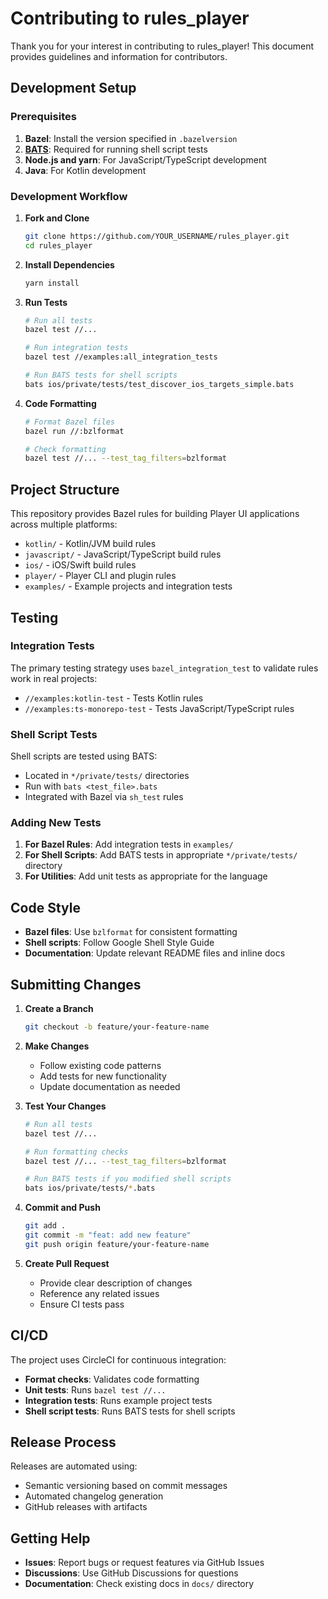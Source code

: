 # Contributing to rules_player

Thank you for your interest in contributing to rules_player! This document provides guidelines and information for contributors.

## Development Setup

### Prerequisites

1. **Bazel**: Install the version specified in `.bazelversion`
2. **[BATS](https://github.com/bats-core/bats-core)**: Required for running shell script tests
3. **Node.js and yarn**: For JavaScript/TypeScript development
4. **Java**: For Kotlin development


### Development Workflow

1. **Fork and Clone**
   ```bash
   git clone https://github.com/YOUR_USERNAME/rules_player.git
   cd rules_player
   ```

2. **Install Dependencies**
   ```bash
   yarn install
   ```

3. **Run Tests**
   ```bash
   # Run all tests
   bazel test //...
   
   # Run integration tests
   bazel test //examples:all_integration_tests
   
   # Run BATS tests for shell scripts
   bats ios/private/tests/test_discover_ios_targets_simple.bats
   ```

4. **Code Formatting**
   ```bash
   # Format Bazel files
   bazel run //:bzlformat
   
   # Check formatting
   bazel test //... --test_tag_filters=bzlformat
   ```

## Project Structure

This repository provides Bazel rules for building Player UI applications across multiple platforms:

- `kotlin/` - Kotlin/JVM build rules
- `javascript/` - JavaScript/TypeScript build rules  
- `ios/` - iOS/Swift build rules
- `player/` - Player CLI and plugin rules
- `examples/` - Example projects and integration tests

## Testing

### Integration Tests

The primary testing strategy uses `bazel_integration_test` to validate rules work in real projects:

- `//examples:kotlin-test` - Tests Kotlin rules
- `//examples:ts-monorepo-test` - Tests JavaScript/TypeScript rules

### Shell Script Tests

Shell scripts are tested using BATS:

- Located in `*/private/tests/` directories
- Run with `bats <test_file>.bats`
- Integrated with Bazel via `sh_test` rules

### Adding New Tests

1. **For Bazel Rules**: Add integration tests in `examples/`
2. **For Shell Scripts**: Add BATS tests in appropriate `*/private/tests/` directory
3. **For Utilities**: Add unit tests as appropriate for the language

## Code Style

- **Bazel files**: Use `bzlformat` for consistent formatting
- **Shell scripts**: Follow Google Shell Style Guide
- **Documentation**: Update relevant README files and inline docs

## Submitting Changes

1. **Create a Branch**
   ```bash
   git checkout -b feature/your-feature-name
   ```

2. **Make Changes**
   - Follow existing code patterns
   - Add tests for new functionality
   - Update documentation as needed

3. **Test Your Changes**
   ```bash
   # Run all tests
   bazel test //...
   
   # Run formatting checks
   bazel test //... --test_tag_filters=bzlformat
   
   # Run BATS tests if you modified shell scripts
   bats ios/private/tests/*.bats
   ```

4. **Commit and Push**
   ```bash
   git add .
   git commit -m "feat: add new feature"
   git push origin feature/your-feature-name
   ```

5. **Create Pull Request**
   - Provide clear description of changes
   - Reference any related issues
   - Ensure CI tests pass

## CI/CD

The project uses CircleCI for continuous integration:

- **Format checks**: Validates code formatting
- **Unit tests**: Runs `bazel test //...`
- **Integration tests**: Runs example project tests
- **Shell script tests**: Runs BATS tests for shell scripts

## Release Process

Releases are automated using:
- Semantic versioning based on commit messages
- Automated changelog generation
- GitHub releases with artifacts

## Getting Help

- **Issues**: Report bugs or request features via GitHub Issues
- **Discussions**: Use GitHub Discussions for questions
- **Documentation**: Check existing docs in `docs/` directory